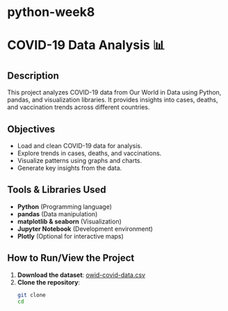 # python-week8
# COVID-19 Data Analysis 📊

## Description
This project analyzes COVID-19 data from Our World in Data using Python, pandas, and visualization libraries. It provides insights into cases, deaths, and vaccination trends across different countries.

## Objectives
- Load and clean COVID-19 data for analysis.
- Explore trends in cases, deaths, and vaccinations.
- Visualize patterns using graphs and charts.
- Generate key insights from the data.

## Tools & Libraries Used
- **Python** (Programming language)
- **pandas** (Data manipulation)
- **matplotlib & seaborn** (Visualization)
- **Jupyter Notebook** (Development environment)
- **Plotly** (Optional for interactive maps)

## How to Run/View the Project
1. **Download the dataset**: [owid-covid-data.csv](https://ourworldindata.org/coronavirus-data)
2. **Clone the repository**:
   ```bash
   git clone 
   cd 
